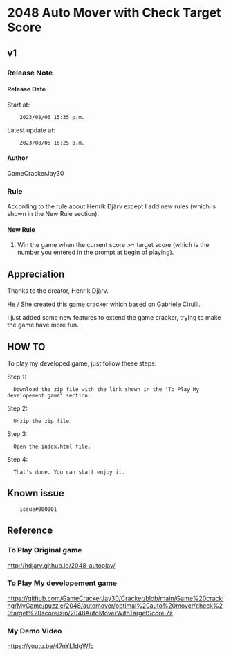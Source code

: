 # 2048 Auto Mover with Check Target Score 
## v1
### Release Note
#### Release Date
Start at:
        
        2023/08/06 15:35 p.m.

Latest update at:

        2023/08/06 16:25 p.m.
#### Author
GameCrackerJay30
### Rule
According to the rule about Henrik Djärv except I add new rules (which is shown in the New Rule section).
#### New Rule
1. Win the game when the current score >= target score (which is the number you entered in the prompt at begin of playing).

## Appreciation
Thanks to the creator, Henrik Djärv.

He / She created this game cracker which based on Gabriele Cirulli.

I just added some new features to extend the game cracker, trying to make the game have more fun.

## HOW TO
To play my developed game, just follow these steps:

Step 1:

      Download the zip file with the link shown in the "To Play My developement game" section.

Step 2: 

      Unzip the zip file.

Step 3:

      Open the index.html file.

Step 4:

      That's done. You can start enjoy it.
      
## Known issue

        issue#000001
## Reference
### To Play Original game
http://hdjarv.github.io/2048-autoplay/
### To Play My developement game
https://github.com/GameCrackerJay30/Cracker/blob/main/Game%20cracking/MyGame/puzzle/2048/automover/optimal%20auto%20mover/check%20target%20score/zip/2048AutoMoverWithTargetScore.7z
### My Demo Video
https://youtu.be/47nYL1dgWfc
